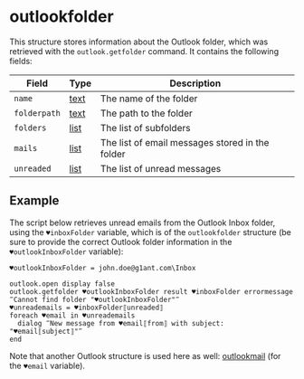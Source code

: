 # outlookfolder

This structure stores information about the Outlook folder, which was retrieved with the `outlook.getfolder` command. It contains the following fields:

| Field        | Type                                                        | Description                                     |
| ------------ | ----------------------------------------------------------- | ----------------------------------------------- |
| `name`       | [text](../../../G1ANT.Language/Structures/TextStructure.md) | The name of the folder                          |
| `folderpath` | [text](../../../G1ANT.Language/Structures/TextStructure.md) | The path to the folder                          |
| `folders`    | [list](../../../G1ANT.Language/Structures/ListStructure.md) | The list of subfolders                          |
| `mails`      | [list](../../../G1ANT.Language/Structures/ListStructure.md) | The list of email messages stored in the folder |
| `unreaded`   | [list](../../../G1ANT.Language/Structures/ListStructure.md) | The list of unread messages                     |

## Example

The script below retrieves unread emails from the Outlook Inbox folder, using the `♥inboxFolder` variable, which is of the `outlookfolder` structure (be sure to provide the correct Outlook folder information in the `♥outlookInboxFolder` variable):

```G1ANT
♥outlookInboxFolder = john.doe@g1ant.com\Inbox

outlook.open display false
outlook.getfolder ♥outlookInboxFolder result ♥inboxFolder errormessage ‴Cannot find folder "♥outlookInboxFolder"‴
♥unreademails = ♥inboxFolder⟦unreaded⟧
foreach ♥email in ♥unreademails
  dialog ‴New message from ♥email⟦from⟧ with subject: "♥email⟦subject⟧"‴
end
```

Note that another Outlook structure is used here as well: [outlookmail](outlookmailstructure.md) (for the `♥email` variable).
